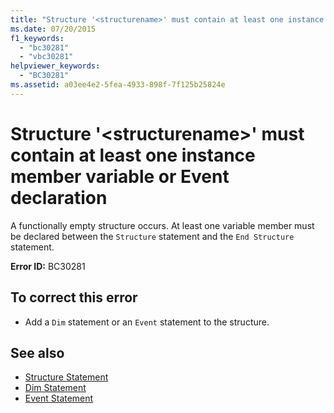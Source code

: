 ```yaml
---
title: "Structure '<structurename>' must contain at least one instance member variable or Event declaration"
ms.date: 07/20/2015
f1_keywords: 
  - "bc30281"
  - "vbc30281"
helpviewer_keywords: 
  - "BC30281"
ms.assetid: a03ee4e2-5fea-4933-898f-7f125b25824e
---
```

# Structure '\<structurename>' must contain at least one instance member variable or Event declaration
A functionally empty structure occurs. At least one variable member must be declared between the `Structure` statement and the `End Structure` statement.  
  
 **Error ID:** BC30281  
  
## To correct this error  
  
- Add a `Dim` statement or an `Event` statement to the structure.  
  
## See also

- [Structure Statement](../../visual-basic/language-reference/statements/structure-statement.md)
- [Dim Statement](../../visual-basic/language-reference/statements/dim-statement.md)
- [Event Statement](../../visual-basic/language-reference/statements/event-statement.md)
